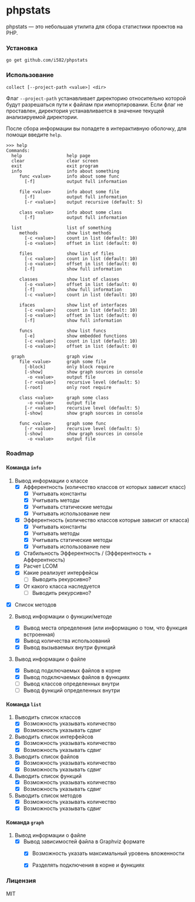# phpstats

phpstats — это небольшая утилита для сбора статистики проектов на PHP.

### Установка

```
go get github.com/i582/phpstats
```

### Использование

```
collect [--project-path <value>] <dir>
```

Флаг `--project-path` устанавливает директорию относительно которой будут разрешаться пути к файлам при импортировании. Если флаг не проставлен, директория устанавливается в значение текущей анализируемой директории.

После сбора информации вы попадете в интерактивную оболочку, для помощи введите `help`.

```
>>> help
Commands:
  help                 help page
  clear                clear screen
  exit                 exit program
  info                 info about something
     func <value>      info about some func
       [-f]            output full information

     file <value>      info about some file
       [-f]            output full information
       [-r <value>]    output recursive (default: 5)

     class <value>     info about some class
       [-f]            output full information

  list                 list of something
     methods           show list methods
       [-c <value>]    count in list (default: 10)
       [-o <value>]    offset in list (default: 0)

     files             show list of files
       [-c <value>]    count in list (default: 10)
       [-o <value>]    offset in list (default: 0)
       [-f]            show full information

     classes           show list of classes
       [-o <value>]    offset in list (default: 0)
       [-f]            show full information
       [-c <value>]    count in list (default: 10)

     ifaces            show list of interfaces
       [-c <value>]    count in list (default: 10)
       [-o <value>]    offset in list (default: 0)
       [-f]            show full information

     funcs             show list funcs
       [-e]            show embedded functions
       [-c <value>]    count in list (default: 10)
       [-o <value>]    offset in list (default: 0)

  graph                graph view
     file <value>      graph some file
       [-block]        only block require
       [-show]         show graph sources in console
        -o <value>     output file
       [-r <value>]    recursive level (default: 5)
       [-root]         only root require
       
     class <value>     graph some class
        -o <value>     output file
       [-r <value>]    recursive level (default: 5)
       [-show]         show graph sources in console
       
     func <value>      graph some func
       [-r <value>]    recursive level (default: 5)
       [-show]         show graph sources in console
        -o <value>     output file
```

### Roadmap

#### Команда `info`

1. Вывод информации о классе
   * [x] Афферентность (количество классов от которых зависит класс)
     * [x] Учитывать константы
     * [x] Учитывать методы
     * [x] Учитывать статические методы
     * [x] Учитывать использование new
   * [x] Эфферентность (количество классов которые зависит от класса)
     * [x] Учитывать константы
     * [x] Учитывать методы
     * [x] Учитывать статические методы
     * [x] Учитывать использование new
   * [x] Стабильность Эфферентность / (Эфферентность + Афферентность)
   * [x] Расчет LCOM
   * [x] Какие реализует интерфейсы
     * [ ] Выводить рекурсивно?
   * [x] От какого класса наследуется
     * [ ] Выводить рекурсивно?
* [x] Список методов
  
2. Вывод информации о функции/методе

   * [x] Вывод места определения (или информацию о том, что функция встроенная)
   * [x] Вывод количества использований
   * [x] Вывод вызываемых внутри функций
3. Вывод информации о файле

   * [x] Вывод подключаемых файлов в корне
   * [x] Вывод подключаемых файлов в функциях
   * [ ] Вывод классов определенных внутри
   * [ ] Вывод функций определенных внутри

#### Команда `list`

1. Выводить список классов
   * [x] Возможность указывать количество
   * [x] Возможность указывать сдвиг
2. Выводить список интерфейсов
   * [x] Возможность указывать количество
   * [x] Возможность указывать сдвиг
3. Выводить список файлов
   * [x] Возможность указывать количество
   * [x] Возможность указывать сдвиг
4. Выводить список функций
   * [x] Возможность указывать количество
   * [x] Возможность указывать сдвиг
5. Выводить список методов
   * [x] Возможность указывать количество
   * [x] Возможность указывать сдвиг

#### Команда `graph`

1. Вывод информации о файле
    * [x] Вывод зависимостей файла в Graphviz формате
      * [x] Возможность указать максимальный уровень вложенности
      * [x] Разделять подключения в корне и функциях



### Лицензия

MIT